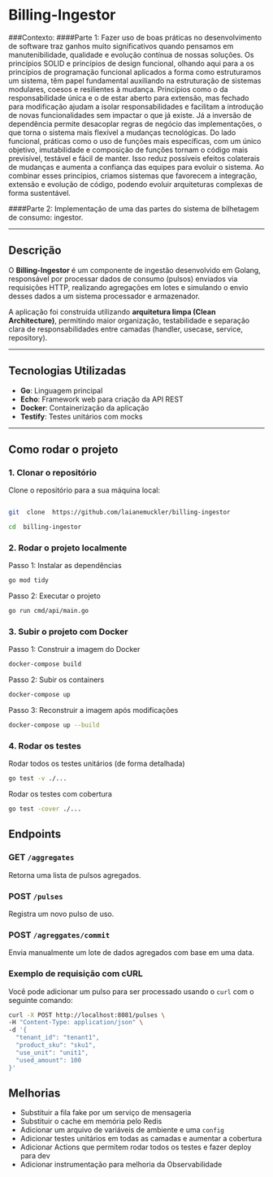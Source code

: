 # Billing-Ingestor
###Contexto:
####Parte 1:
Fazer uso de boas práticas no desenvolvimento de software traz ganhos muito significativos quando pensamos em manutenibilidade, qualidade e evolução contínua de nossas soluções.
Os princípios SOLID e princípios de design funcional, olhando aqui para a os princípios de programação funcional aplicados a forma como estruturamos  um sistema, têm papel fundamental auxiliando na estruturação de sistemas modulares, coesos e resilientes à mudança. Princípios como o da responsabilidade única e o de estar aberto para extensão, mas fechado para modificação ajudam a isolar responsabilidades e facilitam a introdução de novas funcionalidades sem impactar o que já existe. Já a inversão de dependência permite desacoplar regras de negócio das implementações, o que torna o sistema mais flexível a mudanças tecnológicas. Do lado funcional, práticas como o uso de funções mais específicas, com um único objetivo, imutabilidade e composição de funções tornam o código mais previsível, testável e fácil de manter. Isso reduz possíveis efeitos colaterais de  mudanças e aumenta a confiança das equipes para evoluir o sistema.
Ao combinar esses princípios, criamos sistemas que favorecem a integração, extensão e evolução de código, podendo evoluir arquiteturas complexas de forma sustentável.

####Parte 2:
Implementação de uma das partes do sistema de bilhetagem de consumo: ingestor. 

---

## Descrição

O **Billing-Ingestor** é um componente de ingestão desenvolvido em Golang, responsável por processar dados de consumo (pulsos) enviados via requisições HTTP, realizando agregações em lotes e simulando o envio desses dados a um sistema processador e armazenador.

A aplicação foi construída utilizando **arquitetura limpa (Clean Architecture)**, permitindo maior organização, testabilidade e separação clara de responsabilidades entre camadas (handler, usecase, service, repository).

---

## Tecnologias Utilizadas

- **Go**: Linguagem principal
- **Echo**: Framework web para criação da API REST
- **Docker**: Containerização da aplicação
- **Testify**: Testes unitários com mocks
---

## Como rodar o projeto

### 1. Clonar o repositório

Clone o repositório para a sua máquina local:
```bash

git  clone  https://github.com/laianemuckler/billing-ingestor

cd  billing-ingestor
```
### 2. Rodar o projeto localmente

Passo 1: Instalar as dependências
```bash
go mod tidy
```
Passo 2: Executar o projeto
```bash
go run cmd/api/main.go
```
### 3. Subir o projeto com Docker

Passo 1: Construir a imagem do Docker
```bash
docker-compose build
```
Passo 2: Subir os containers
```bash
docker-compose up
```
Passo 3: Reconstruir a imagem após modificações
```bash
docker-compose up --build
```
### 4. Rodar os testes

Rodar todos os testes unitários (de forma detalhada)
```bash
go test -v ./...
```
Rodar os testes com cobertura
```bash
go test -cover ./...
```

## Endpoints

### **GET** `/aggregates` 
Retorna uma lista de pulsos agregados.

### **POST** `/pulses`
Registra um novo pulso de uso.

### **POST** `/agreggates/commit`
Envia manualmente um lote de dados agregados com base em uma data.

### Exemplo de requisição com cURL

Você pode adicionar um pulso para ser processado usando o `curl` com o seguinte comando:

```bash
curl -X POST http://localhost:8081/pulses \
-H "Content-Type: application/json" \
-d '{
  "tenant_id": "tenant1",
  "product_sku": "sku1",
  "use_unit": "unit1",
  "used_amount": 100
}'
```

## Melhorias
- Substituir a fila fake por um serviço de mensageria
- Substituir o cache em memória pelo Redis 
- Adicionar um arquivo de variáveis de  ambiente e uma `config`
- Adicionar testes unitários em todas as camadas e aumentar a cobertura
- Adicionar Actions que permitem rodar todos os testes e fazer deploy para dev
- Adicionar instrumentação para melhoria da Observabilidade

